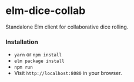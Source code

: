 # elm-dice-collab

Standalone Elm client for collaborative dice rolling.

### Installation

- `yarn` or `npm install`
- `elm package install`
- `npm run`
- Visit `http://localhost:8080` in your browser.
